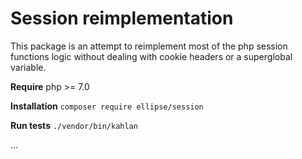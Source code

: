 # Session reimplementation

This package is an attempt to reimplement most of the php session functions logic without dealing with cookie headers or a superglobal variable.

**Require** php >= 7.0

**Installation** `composer require ellipse/session`

**Run tests** `./vendor/bin/kahlan`

...
